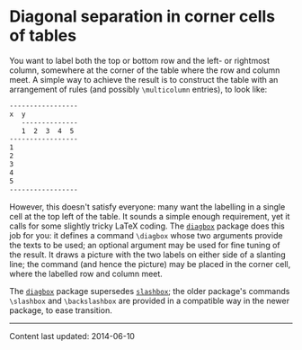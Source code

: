 # Diagonal separation in corner cells of tables

You want to label both the top or bottom row and the left- or
rightmost column, somewhere at the corner of the table where the row
and column meet.  A simple way to achieve the result is to construct
the table with an arrangement of rules (and possibly `\multicolumn`
entries), to look like:
```latex
-----------------
x  y
   --------------
   1  2  3  4  5
-----------------
1
2
3
4
5
-----------------
```
However, this doesn't satisfy everyone: many want the labelling in a
single cell at the top left of the table.  It sounds a simple enough
requirement, yet it calls for some slightly tricky LaTeX coding.
The [`diagbox`](http://ctan.org/pkg/diagbox) package does this job for you: it defines a
command `\diagbox` whose two arguments provide the texts to be
used; an optional argument may be used for fine tuning of the result.
It draws a picture with the two labels on either side of a slanting
line; the command (and hence the picture) may be placed in the corner
cell, where the labelled row and column meet.

The [`diagbox`](http://ctan.org/pkg/diagbox) package supersedes [`slashbox`](http://ctan.org/pkg/slashbox); the older
package's commands `\slashbox` and `\backslashbox` are provided
in a compatible way in the newer package, to ease transition.


----

Content last updated: 2014-06-10
